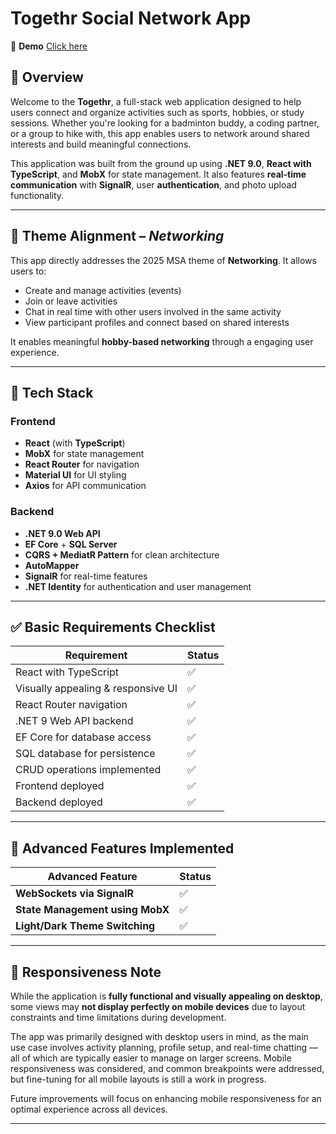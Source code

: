 # Togethr Social Network App

🎥 **Demo** [Click here](https://togethr.azurewebsites.net/)

## 🧠 Overview

Welcome to the **Togethr**, a full-stack web application designed to help users connect and organize activities such as sports, hobbies, or study sessions. Whether you're looking for a badminton buddy, a coding partner, or a group to hike with, this app enables users to network around shared interests and build meaningful connections.

This application was built from the ground up using **.NET 9.0**, **React with TypeScript**, and **MobX** for state management. It also features **real-time communication** with **SignalR**, user **authentication**, and photo upload functionality.

---

## 🎯 Theme Alignment – *Networking*

This app directly addresses the 2025 MSA theme of **Networking**. It allows users to:
- Create and manage activities (events)
- Join or leave activities
- Chat in real time with other users involved in the same activity
- View participant profiles and connect based on shared interests

It enables meaningful **hobby-based networking** through a engaging user experience.

---

## 🚀 Tech Stack

### Frontend
- **React** (with **TypeScript**)
- **MobX** for state management
- **React Router** for navigation
- **Material UI** for UI styling
- **Axios** for API communication

### Backend
- **.NET 9.0 Web API**
- **EF Core** + **SQL Server**
- **CQRS + MediatR Pattern** for clean architecture
- **AutoMapper**
- **SignalR** for real-time features
- **.NET Identity** for authentication and user management

---

## ✅ Basic Requirements Checklist

| Requirement | Status |
|------------|--------|
| React with TypeScript | ✅ |
| Visually appealing & responsive UI | ✅ |
| React Router navigation | ✅ |
| .NET 9 Web API backend | ✅ |
| EF Core for database access | ✅ |
| SQL database for persistence | ✅ |
| CRUD operations implemented | ✅ |
| Frontend deployed | ✅ |
| Backend deployed | ✅ |

---

## 🌟 Advanced Features Implemented

| Advanced Feature | Status |
|------------------|--------|
| **WebSockets via SignalR** | ✅ |
| **State Management using MobX** | ✅ |
| **Light/Dark Theme Switching** | ✅ |


---

## 📱 Responsiveness Note

While the application is **fully functional and visually appealing on desktop**, some views may **not display perfectly on mobile devices** due to layout constraints and time limitations during development.

The app was primarily designed with desktop users in mind, as the main use case involves activity planning, profile setup, and real-time chatting — all of which are typically easier to manage on larger screens. Mobile responsiveness was considered, and common breakpoints were addressed, but fine-tuning for all mobile layouts is still a work in progress.

Future improvements will focus on enhancing mobile responsiveness for an optimal experience across all devices.

---
